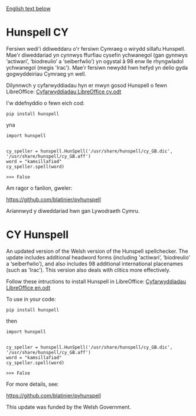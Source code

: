 [English text below](#cy-hunspell)

# Hunspell CY

Fersiwn wedi'i ddiweddaru o'r fersiwn Cymraeg o wirydd sillafu Hunspell. Mae'r diweddariad yn cynnwys ffurfiau cysefin ychwanegol (gan gynnwys ‘actiwari’, ‘biodreulio’ a ‘seiberfwlio’) yn ogystal â 98 enw lle rhyngwladol ychwanegol (megis 'Irac'). Mae'r fersiwn newydd hwn hefyd yn delio gyda gogwyddeiriau Cymraeg yn well.

Dilynnwch y cyfarwyddiadau hyn er mwyn gosod Hunspell o fewn LibreOffice:
[Cyfarwyddiadau LibreOffice cy.odt](https://github.com/techiaith/hunspell-cy/files/13218984/Cyfarwyddiadau.LibreOffice.cy.odt)


I'w ddefnyddio o fewn eich cod:


```
pip install hunspell
```

yna


```
import hunspell


cy_speller = hunspell.HunSpell('/usr/share/hunspell/cy_GB.dic', '/usr/share/hunspell/cy_GB.aff')
word = "kamsillafiad"
cy_speller.spell(word)

>>> False
```

Am ragor o fanlion, gweler:

https://github.com/blatinier/pyhunspell

Ariannwyd y diweddariad hwn gan Lywodraeth Cymru.


# CY Hunspell

An updated version of the Welsh version of the Hunspell spellchecker. The update includes additional headword forms (including 'actiwari’, ‘biodreulio’ a ‘seiberfwlio’), and also includes 98 additional international placenames (such as 'Irac'). This version also deals with clitics more effectively.


Follow these intructions to install Hunspell in LibreOffice:
[Cyfarwyddiadau LibreOffice en.odt](https://github.com/techiaith/hunspell-cy/files/13219008/Cyfarwyddiadau.LibreOffice.en.odt)




To use in your code:

```
pip install hunspell
```


then

```
import hunspell


cy_speller = hunspell.HunSpell('/usr/share/hunspell/cy_GB.dic', '/usr/share/hunspell/cy_GB.aff')
word = "kamsillafiad"
cy_speller.spell(word)

>>> False
```


For more details, see:

https://github.com/blatinier/pyhunspell



This update was funded by the Welsh Government.
